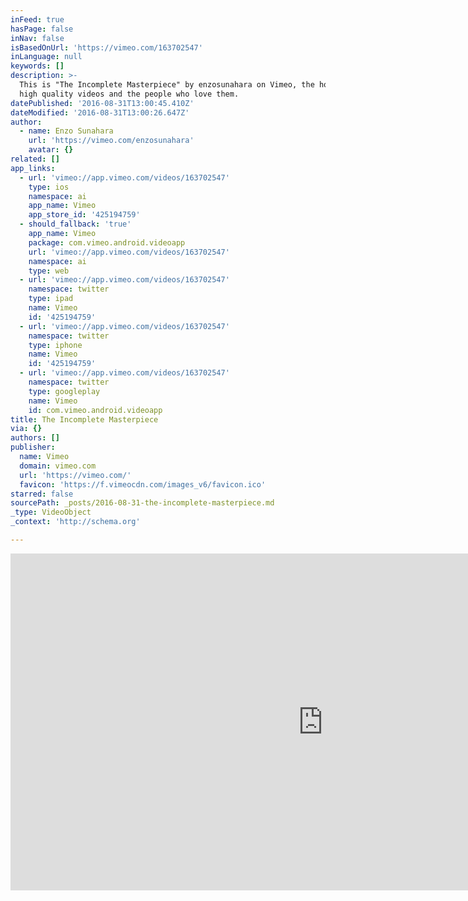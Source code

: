 ```yaml
---
inFeed: true
hasPage: false
inNav: false
isBasedOnUrl: 'https://vimeo.com/163702547'
inLanguage: null
keywords: []
description: >-
  This is "The Incomplete Masterpiece" by enzosunahara on Vimeo, the home for
  high quality videos and the people who love them.
datePublished: '2016-08-31T13:00:45.410Z'
dateModified: '2016-08-31T13:00:26.647Z'
author:
  - name: Enzo Sunahara
    url: 'https://vimeo.com/enzosunahara'
    avatar: {}
related: []
app_links:
  - url: 'vimeo://app.vimeo.com/videos/163702547'
    type: ios
    namespace: ai
    app_name: Vimeo
    app_store_id: '425194759'
  - should_fallback: 'true'
    app_name: Vimeo
    package: com.vimeo.android.videoapp
    url: 'vimeo://app.vimeo.com/videos/163702547'
    namespace: ai
    type: web
  - url: 'vimeo://app.vimeo.com/videos/163702547'
    namespace: twitter
    type: ipad
    name: Vimeo
    id: '425194759'
  - url: 'vimeo://app.vimeo.com/videos/163702547'
    namespace: twitter
    type: iphone
    name: Vimeo
    id: '425194759'
  - url: 'vimeo://app.vimeo.com/videos/163702547'
    namespace: twitter
    type: googleplay
    name: Vimeo
    id: com.vimeo.android.videoapp
title: The Incomplete Masterpiece
via: {}
authors: []
publisher:
  name: Vimeo
  domain: vimeo.com
  url: 'https://vimeo.com/'
  favicon: 'https://f.vimeocdn.com/images_v6/favicon.ico'
starred: false
sourcePath: _posts/2016-08-31-the-incomplete-masterpiece.md
_type: VideoObject
_context: 'http://schema.org'

---
```

<iframe src="https://cdn.embedly.com/widgets/media.html?src=https%3A%2F%2Fplayer.vimeo.com%2Fvideo%2F163702547&amp;url=https%3A%2F%2Fvimeo.com%2F163702547&amp;image=https%3A%2F%2Fi.vimeocdn.com%2Fvideo%2F567141661_1280.jpg&amp;key=b7d04c9b404c499eba89ee7072e1c4f7&amp;type=text%2Fhtml&amp;schema=vimeo" width="1000" height="539" scrolling="no" frameborder="0" allowfullscreen="" style=""></iframe>